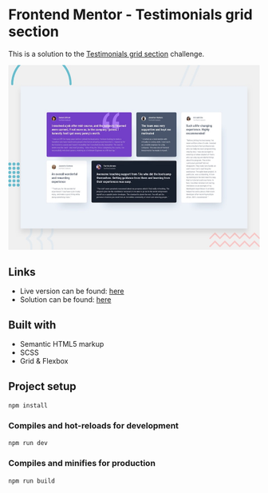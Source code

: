 # Frontend Mentor - Testimonials grid section

This is a solution to the [Testimonials grid section](https://www.frontendmentor.io/challenges/testimonials-grid-section-Nnw6J7Un7) challenge.

![Design preview for the Single-page developer portfolio challenge](./design/desktop-preview.jpg)

## Links

- Live version can be found: [here]()
- Solution can be found: [here]()

## Built with

- Semantic HTML5 markup
- SCSS
- Grid & Flexbox

## Project setup

```
npm install
```

### Compiles and hot-reloads for development

```
npm run dev
```

### Compiles and minifies for production

```
npm run build
```
